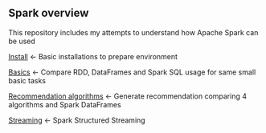 ## Spark overview

This repository includes my attempts to understand how Apache Spark can be used

[Install](./docs/Install.md)  <- Basic installations to prepare environment

[Basics](./basics/README.md) <- Compare RDD, DataFrames and Spark SQL usage for same small basic tasks 

[Recommendation algorithms](./recommendation_algorithms/README.md) <- Generate recommendation comparing 4 algorithms and Spark DataFrames

[Streaming](./streaming/README.md) <- Spark Structured Streaming